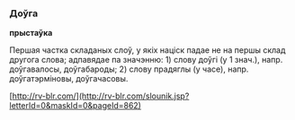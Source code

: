 ### Доўга
**прыстаўка**

Першая частка складаных слоў, у якіх націск падае не на першы склад другога слова; адпавядае па значэнню: 1) слову доўгі (у 1 знач.), напр. доўгавалосы, доўгабароды; 2) слову прадяглы (у часе), напр. доўгатэрміновы, доўгачасовы.

<a rel="author">[http://rv-blr.com/](http://rv-blr.com/slounik.jsp?letterId=0&maskId=0&pageId=862)</a>

